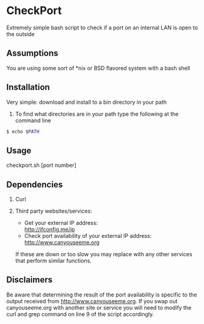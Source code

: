 CheckPort
=========

Extremely simple bash script to check if a port on an internal LAN is open to the outside

Assumptions
-----------

You are using some sort of *nix or BSD flavored system with a bash shell

Installation
------------

Very simple: download and install to a bin directory in your path

  1.  To find what directories are in your path type the following at the command line
  
  ```bash
  $ echo $PATH
  ```

Usage
-----

checkport.sh [port number]

Dependencies
------------

1.  Curl
2.  Third party websites/services:

    *  Get your external IP address:  
       http://ifconfig.me/ip
    *  Check port availability of your external IP address:  
       http://www.canyouseeme.org
    
    If these are down or too slow you may replace with any other services that perform similar functions.  

Disclaimers
-----------
Be aware that determining the result of the port availability is specific to the output received from http://www.canyouseeme.org.  If you swap out canyouseeme.org with another site or service you will need to modify the curl and grep command on line 9 of the script accordingly.
